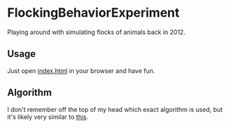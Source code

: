 # FlockingBehaviorExperiment
Playing around with simulating flocks of animals back in 2012.

## Usage
Just open [index.html](https://github.com/kujon/FlockingBehaviorExperiment/blob/master/index.html) in your browser and have fun.

## Algorithm
I don't remember off the top of my head which exact algorithm is used, but it's likely very similar to [this](https://cs.stanford.edu/people/eroberts/courses/soco/projects/2008-09/modeling-natural-systems/boids.html).
